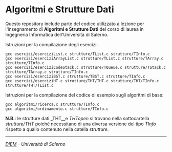 # Algoritmi e Strutture Dati

Questo repository include parte del codice utilizzato a lezione per l'insegnamento di  __Algoritmi e Strutture Dati__ del corso di laurea in Ingegneria Informatica dell'Università di Salerno.

Istruzioni per la compilazione degli esercizi: 
```
gcc esercizi/eserciziList.c strutture/TList.c strutture/TInfo.c
gcc esercizi/eserciziArrayList.c strutture/TList.c strutture/TArray.c strutture/TInfo.c
gcc esercizi/eserciziCodeStack.c strutture/TQueue.c strutture/TStack.c strutture/TArray.c strutture/TInfo.c
gcc esercizi/eserciziBST.c strutture/TBST.c strutture/TInfo.c
gcc esercizi/eserciziHT.c strutture/THT/THT.c strutture/THT/TInfo.c strutture/THT/TList.c
```

Istruzioni per la compilazione del codice di esempio sugli algoritmi di base: 
```
gcc algoritmi/ricerca.c strutture/TInfo.c
gcc algoritmi/ordinamento.c strutture/TInfo.c
```

__N.B.__: le strutture dati _THT__e _THTopen_ si trovano nella sottocartella _strutture/THT_ poiché necessitano di una diversa versione del tipo _TInfo_ rispetto a quallo contenuto nella catella _strutture_.

---
_[DIEM](https://www.diem.unisa.it/) - Università di Salerno_